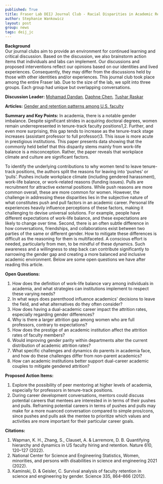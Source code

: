 ```yaml
---
published: True
title: Fraser Lab DEIJ Journal Club - Racial Disparities in Academic Retention 
author: Stephanie Wankowicz
layout: post
group: news
tags: deij_jc
---
```

**Background**
<br>
Our journal clubs aim to provide an environment for continued learning and critical discussion. Based on the discussion, we also brainstorm action items that individuals and labs can implement. Our discussions and proposed interventions reflect our opinions based on our identities and lived experiences. Consequently, they may differ from the discussions held by those with other identities and/or experiences. This journal club took place among the entire Fraser lab. Due to the size of the lab, we split into three groups. Each group had unique but overlapping conversations. 

**Discussion Leader:** [Mohamad Dandan](/members/), [Daphne Chen](/members/), [Tushar Raskar](/members/)

**Articles:** 
[Gender and retention patterns among U.S. faculty](https://www.science.org/doi/10.1126/sciadv.adi2205)

**Summary and Key Points:**
In academia, there is a notable gender imbalance. Despite significant strides in acquiring doctoral degrees, women remain underrepresented in tenure-track faculty positions1,2. 
Further, and even more surprising, this gap tends to increase as the tenure-track stage increases (assistant professor to full professor)3. This issue is more acute in prestigious institutions. 
This paper presents data showing that the commonly held belief that this disparity stems mainly from work-life balance is a misconception. Rather, the paper reveals that workplace climate and culture are significant factors. 

To identify the underlying contributions to why women tend to leave tenure-track positions, the authors split the reasons for leaving into ‘pushes’ or ‘pulls’. 
Pushes include workplace climate (including gendered harassment), work-life balance, or work-related reasons (funding issues). Pulls are recruitment for attractive external positions. While push reasons are more common overall, these are more common for women. However, the challenge in addressing these disparities lies in the subjective nature of what constitutes push and pull factors in an academic career. Personal life experiences heavily influence perceptions of these factors, making it challenging to devise universal solutions. For example, people have different expectations of work-life balance, and these expectations are likely to change over time. Second, there is an often subtle difference in how conversations, friendships, and collaborations exist between two parties of the same or different gender. How to mitigate these differences is difficult as the reasoning for them is multifaceted.  A conscious effort is needed, particularly from men, to be mindful of these dynamics. Such awareness and a willingness to step back can contribute significantly to narrowing the gender gap and creating a more balanced and inclusive academic environment. Below are some open questions we have after reading this article. 


**Open Questions:**
1. How does the definition of work-life balance vary among individuals in academia, and what strategies can institutions implement to respect these varying needs?
2. In what ways does parenthood influence academics' decisions to leave the field, and what alternatives do they often consider?
3. How does having a dual-academic career impact the attrition rates, especially regarding gender differences?
4. Why is there a larger attrition gap among women who are full professors, contrary to expectations?
5. How does the prestige of an academic institution affect the attrition rates of faculty members?
6. Would improving gender parity within departments alter the current distribution of academic attrition rates?
7. What specific challenges and dynamics do parents in academia face, and how do these challenges differ from non-parent academics?
8. How can academic institutions better support dual-career academic couples to mitigate gendered attrition?

**Proposed Action Items:** 
1. Explore the possibility of peer mentoring at higher levels of academia, especially for professors in tenure-track positions. 
2. During career development conversations, mentors could discuss potential careers that mentees are interested in in terms of their pushes and pulls. Reframing potential careers in terms of pushes and pulls may make for a more nuanced conversation compared to simple pros/cons, since pushes and pulls ask the mentee to prioritize which values and activities are more important for their particular career goals. 

 **Citations:** 
1. Wapman, K. H., Zhang, S., Clauset, A. & Larremore, D. B. Quantifying hierarchy and dynamics in US faculty hiring and retention. Nature 610, 120–127 (2022).
2. National Center for Science and Engineering Statistics, Women, minorities, and persons with disabilities in science and engineering 2021 (2022).
3. Kaminski, D. & Geisler, C. Survival analysis of faculty retention in science and engineering by gender. Science 335, 864–866 (2012).
